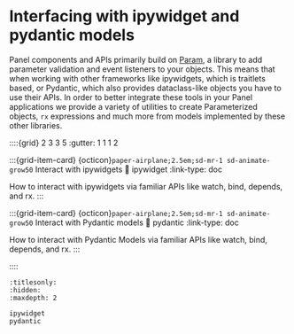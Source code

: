 # Interfacing with ipywidget and pydantic models

Panel components and APIs primarily build on [Param](https://param.holoviz.org/), a library to add parameter validation and event listeners to your objects. This means that when working with other frameworks like ipywidgets, which is traitlets based, or Pydantic, which also provides dataclass-like objects you have to use their APIs. In order to better integrate these tools in your Panel applications we provide a variety of utilities to create Parameterized objects, `rx` expressions and much more from models implemented by these other libraries.

::::{grid} 2 3 3 5
:gutter: 1 1 1 2

:::{grid-item-card} {octicon}`paper-airplane;2.5em;sd-mr-1 sd-animate-grow50` Interact with ipywidgets
:link: ipywidget
:link-type: doc

How to interact with ipywidgets via familiar APIs like watch, bind, depends, and rx.
:::

:::{grid-item-card} {octicon}`paper-airplane;2.5em;sd-mr-1 sd-animate-grow50` Interact with Pydantic models
:link: pydantic
:link-type: doc

How to interact with Pydantic Models via familiar APIs like watch, bind, depends, and rx.
:::

::::

```{toctree}
:titlesonly:
:hidden:
:maxdepth: 2

ipywidget
pydantic
```
